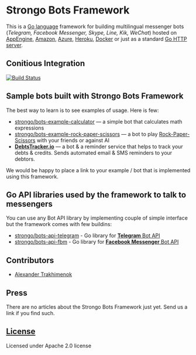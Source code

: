 # Strongo Bots Framework
This is a [Go language](https://golang.org/) framework for building multilingual messenger bots (_Telegram, Facebook Messenger, Skype, Line, Kik, WeChat_) hosted on [AppEngine](https://cloud.google.com/appengine/), [Amazon](https://aws.amazon.com/), [Azure](https://azure.microsoft.com/), [Heroku](https://www.heroku.com/), [Docker](https://www.docker.com/) or just as a standard [Go HTTP server](https://golang.org/doc/articles/wiki/).

## Conitious Integration
[![Build Status](https://drone.io/github.com/strongo/bots-framework/status.png)](https://drone.io/github.com/strongo/bots-framework/latest)

## Sample bots built with Strongo Bots Framework
The best way to learn is to see examples of usage. Here is few:
  * [strongo/bots-example-calculator](http://github.com/strongo/bots-example-calculator) — a simple bot that calculates math expressions
  * [strongo/bots-example-rock-paper-scissors](http://github.com/strongo/bots-example-rock-paper-scissors) — a bot to play [Rock-Paper-Scissors](https://en.wikipedia.org/wiki/Rock-paper-scissors) with your friends or against AI
  * [**DebtsTracker.io**](http://debtstracker.io/) —  a bot & a reminder service that helps to track your debts & credits. Sends automated email & SMS reminders to your debtors.

We would be happy to place a link to your example / bot that is implemented using this framework.

## Go API libraries used by the framework to talk to messengers
You can use any Bot API library by implementing couple of simple interface but the framework comes with few buildins:
  * [strongo/bots-api-telegram](strongo/bots-api-telegram) - Go library for [**Telegram** Bot API](https://core.telegram.org/bots/api)
  * [strongo/bots-api-fbm](strongo/bots-api-fbm) - Go library for [**Facebook Messenger** Bot API](https://developers.facebook.com/docs/messenger-platform)
  
## Contributors
  * [Alexander Trakhimenok](https://ie.linkedin.com/in/alexandertrakhimenok)

## Press
There are no articles about the Strongo Bots Framework just yet. Send us a link if you find such.
  
## [License](https://github.com/strongo/bots-framework/blob/master/LICENSE)
Licensed under Apache 2.0 license

